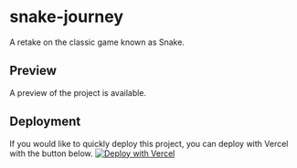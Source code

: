 # snake-journey
A retake on the classic game known as Snake. 

## Preview  
A preview of the project is available.

## Deployment  
If you would like to quickly deploy this project, you can deploy with Vercel with the button below.
[![Deploy with Vercel](https://vercel.com/button)](https://vercel.com/new/git/external?repository-url=https%3A%2F%2Fgithub.com%2FSilverstream47%2Fsnake-journey)
